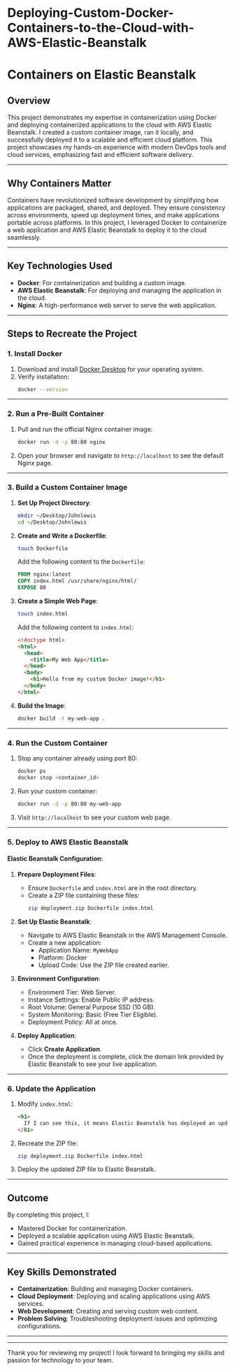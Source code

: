 # Deploying-Custom-Docker-Containers-to-the-Cloud-with-AWS-Elastic-Beanstalk

# Containers on Elastic Beanstalk

## Overview

This project demonstrates my expertise in containerization using Docker and deploying containerized applications to the cloud with AWS Elastic Beanstalk. I created a custom container image, ran it locally, and successfully deployed it to a scalable and efficient cloud platform. This project showcases my hands-on experience with modern DevOps tools and cloud services, emphasizing fast and efficient software delivery.

---

## Why Containers Matter

Containers have revolutionized software development by simplifying how applications are packaged, shared, and deployed. They ensure consistency across environments, speed up deployment times, and make applications portable across platforms. In this project, I leveraged Docker to containerize a web application and AWS Elastic Beanstalk to deploy it to the cloud seamlessly.

---

## Key Technologies Used

- **Docker**: For containerization and building a custom image.
- **AWS Elastic Beanstalk**: For deploying and managing the application in the cloud.
- **Nginx**: A high-performance web server to serve the web application.

---

## Steps to Recreate the Project

### 1. Install Docker

1. Download and install [Docker Desktop](https://www.docker.com/products/docker-desktop) for your operating system.
2. Verify installation:
   ```bash
   docker --version
   ```

---

### 2. Run a Pre-Built Container

1. Pull and run the official Nginx container image:
   ```bash
   docker run -d -p 80:80 nginx
   ```
2. Open your browser and navigate to `http://localhost` to see the default Nginx page.

---

### 3. Build a Custom Container Image

1. **Set Up Project Directory**:
   ```bash
   mkdir ~/Desktop/Johnlewis
   cd ~/Desktop/Johnlewis
   ```

2. **Create and Write a Dockerfile**:
   ```bash
   touch Dockerfile
   ```
   Add the following content to the `Dockerfile`:
   ```dockerfile
   FROM nginx:latest
   COPY index.html /usr/share/nginx/html/
   EXPOSE 80
   ```

3. **Create a Simple Web Page**:
   ```bash
   touch index.html
   ```
   Add the following content to `index.html`:
   ```html
   <!doctype html>
   <html>
     <head>
       <title>My Web App</title>
     </head>
     <body>
       <h1>Hello from my custom Docker image!</h1>
     </body>
   </html>
   ```

4. **Build the Image**:
   ```bash
   docker build -t my-web-app .
   ```

---

### 4. Run the Custom Container

1. Stop any container already using port 80:
   ```bash
   docker ps
   docker stop <container_id>
   ```
2. Run your custom container:
   ```bash
   docker run -d -p 80:80 my-web-app
   ```
3. Visit `http://localhost` to see your custom web page.

---

### 5. Deploy to AWS Elastic Beanstalk

#### Elastic Beanstalk Configuration:

1. **Prepare Deployment Files**:
   - Ensure `Dockerfile` and `index.html` are in the root directory.
   - Create a ZIP file containing these files:
     ```bash
     zip deployment.zip Dockerfile index.html
     ```

2. **Set Up Elastic Beanstalk**:
   - Navigate to AWS Elastic Beanstalk in the AWS Management Console.
   - Create a new application:
     - Application Name: `MyWebApp`
     - Platform: Docker
     - Upload Code: Use the ZIP file created earlier.

3. **Environment Configuration**:
   - Environment Tier: Web Server.
   - Instance Settings: Enable Public IP address.
   - Root Volume: General Purpose SSD (10 GB).
   - System Monitoring: Basic (Free Tier Eligible).
   - Deployment Policy: All at once.

4. **Deploy Application**:
   - Click **Create Application**.
   - Once the deployment is complete, click the domain link provided by Elastic Beanstalk to see your live application.

---

### 6. Update the Application

1. Modify `index.html`:
   ```html
   <h1>
     If I can see this, it means Elastic Beanstalk has deployed an updated version of my work.
   </h1>
   ```
2. Recreate the ZIP file:
   ```bash
   zip deployment.zip Dockerfile index.html
   ```
3. Deploy the updated ZIP file to Elastic Beanstalk.

---

## Outcome

By completing this project, I:
- Mastered Docker for containerization.
- Deployed a scalable application using AWS Elastic Beanstalk.
- Gained practical experience in managing cloud-based applications.

---

## Key Skills Demonstrated

- **Containerization**: Building and managing Docker containers.
- **Cloud Deployment**: Deploying and scaling applications using AWS services.
- **Web Development**: Creating and serving custom web content.
- **Problem Solving**: Troubleshooting deployment issues and optimizing configurations.

---
---

Thank you for reviewing my project! I look forward to bringing my skills and passion for technology to your team.
